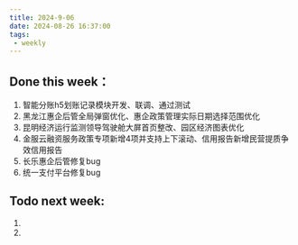 ```yaml
---
title: 2024-9-06
date: 2024-08-26 16:37:00
tags: 
 - weekly
---
```

## Done this week：
   1. 智能分账h5划账记录模块开发、联调、通过测试
   2. 黑龙江惠企后管全局弹窗优化、惠企政策管理实际日期选择范围优化
   3. 昆明经济运行监测领导驾驶舱大屏首页整改、园区经济图表优化
   4. 金服云融资服务政策专项新增4项并支持上下滚动、信用报告新增民营提质争效信用报告
   5. 长乐惠企后管修复bug
   6. 统一支付平台修复bug
## Todo next week:
   1. 
   2.